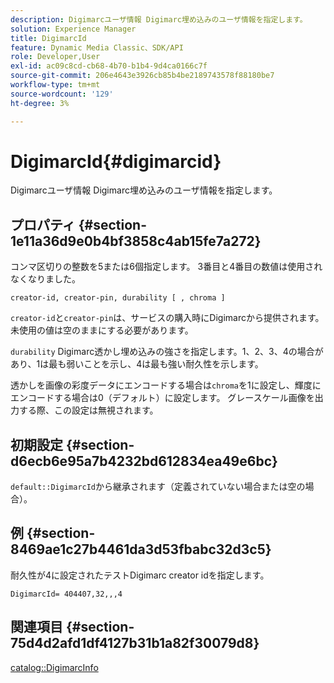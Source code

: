 ```yaml
---
description: Digimarcユーザ情報 Digimarc埋め込みのユーザ情報を指定します。
solution: Experience Manager
title: DigimarcId
feature: Dynamic Media Classic、SDK/API
role: Developer,User
exl-id: ac09c8cd-cb68-4b70-b1b4-9d4ca0166c7f
source-git-commit: 206e4643e3926cb85b4be2189743578f88180be7
workflow-type: tm+mt
source-wordcount: '129'
ht-degree: 3%

---
```


# DigimarcId{#digimarcid}

Digimarcユーザ情報 Digimarc埋め込みのユーザ情報を指定します。

## プロパティ {#section-1e11a36d9e0b4bf3858c4ab15fe7a272}

コンマ区切りの整数を5または6個指定します。 3番目と4番目の数値は使用されなくなりました。

`creator-id, creator-pin, durability [ , chroma ]`

`creator-id`と`creator-pin`は、サービスの購入時にDigimarcから提供されます。 未使用の値は空のままにする必要があります。

`durability` Digimarc透かし埋め込みの強さを指定します。1、2、3、4の場合があり、1は最も弱いことを示し、4は最も強い耐久性を示します。

透かしを画像の彩度データにエンコードする場合は`chroma`を1に設定し、輝度にエンコードする場合は0（デフォルト）に設定します。 グレースケール画像を出力する際、この設定は無視されます。

## 初期設定 {#section-d6ecb6e95a7b4232bd612834ea49e6bc}

`default::DigimarcId`から継承されます（定義されていない場合または空の場合）。

## 例 {#section-8469ae1c27b4461da3d53fbabc32d3c5}

耐久性が4に設定されたテストDigimarc creator idを指定します。

`DigimarcId= 404407,32,,,4`

## 関連項目 {#section-75d4d2afd1df4127b31b1a82f30079d8}

[catalog::DigimarcInfo](../../../../../is-api/image-catalog/image-serving-api-ref/c-image-catalog-reference/c-image-svg-data-reference/c-image-data-reference/r-digimarcinfo-cat.md#reference-4925764ed683466bb7af4b807c86f8ba)
